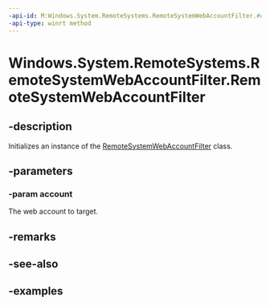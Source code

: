 ```yaml
---
-api-id: M:Windows.System.RemoteSystems.RemoteSystemWebAccountFilter.#ctor(Windows.Security.Credentials.WebAccount)
-api-type: winrt method
---
```


<!-- Method syntax.
public RemoteSystemWebAccountFilter.RemoteSystemWebAccountFilter(WebAccount account)
-->

# Windows.System.RemoteSystems.RemoteSystemWebAccountFilter.RemoteSystemWebAccountFilter

## -description
Initializes an instance of the [RemoteSystemWebAccountFilter](RemoteSystemWebAccountFilter.md) class.

## -parameters
### -param account
The web account to target.

## -remarks

## -see-also

## -examples

